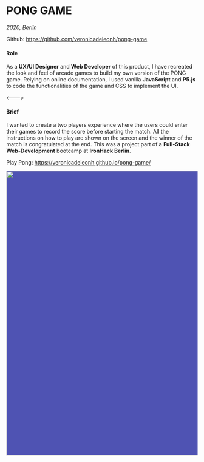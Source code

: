 # PONG GAME

_2020, Berlin_

Github: https://github.com/veronicadeleonh/pong-game

#### Role

As a **UX/UI Designer** and **Web Developer** of this product, I have recreated the look and feel of arcade games to build my own version of the PONG game. Relying on online documentation, I used vanilla **JavaScript** and **P5.js** to code the functionalities of the game and CSS to implement the UI.

<---> <!-- magic separator, between columns -->

#### Brief

I wanted to create a two players experience where the users could enter their games to record the score before starting the match. All the instructions on how to play are shown on the screen and the winner of the match is congratulated at the end. This was a project part of a **Full-Stack Web-Development** bootcamp at **IronHack Berlin**.

Play Pong: https://veronicadeleonh.github.io/pong-game/

<div style="background-color:#4F53B3">
<img src="/images/pong-game.png" width="750" >
</div>
